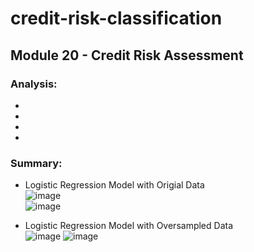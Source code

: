 # credit-risk-classification
## Module 20 - Credit Risk Assessment
### Analysis: </br>
* </br>
* </br>
* </br>
* </br>

### Summary: </br>
* Logistic Regression Model with Origial Data </br>
![image](https://github.com/Tymberk93/credit-risk-classification/assets/120298970/dc3a2d85-a6c9-4b2b-a2dd-226af2f2dfee)</br>
![image](https://github.com/Tymberk93/credit-risk-classification/assets/120298970/60e2ad8f-57e7-492e-a3fd-bd3e2691fdf9)</br>

* Logistic Regression Model with Oversampled Data </br>
![image](https://github.com/Tymberk93/credit-risk-classification/assets/120298970/4525e3a8-e5e1-4460-b4f9-05d7cb31cd7a)
![image](https://github.com/Tymberk93/credit-risk-classification/assets/120298970/96327409-b7fd-43ee-8645-d46aae07d1e1)


